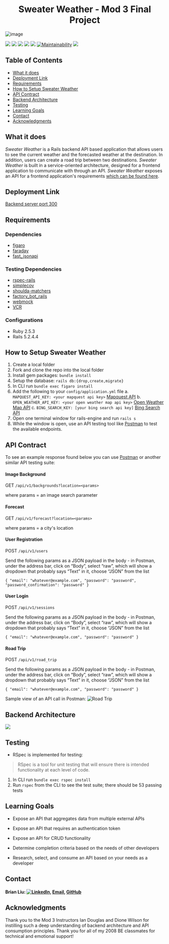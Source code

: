 # <div align="center"> Sweater Weather - Mod 3 Final Project
![image](https://www.creativefabrica.com/wp-content/uploads/2019/05/Sweater-icon-by-hellopixelzstudio.png)
<!-- Shields -->
![](https://img.shields.io/badge/Rails-5.2.4-red)
![](https://img.shields.io/badge/Ruby-2.5.3-orange)
![](https://img.shields.io/badge/figaro-1.2.0-blue)
![](https://img.shields.io/badge/faraday-1.3.0-blue)
![](https://img.shields.io/badge/fast_jsonapi-nlm-blue)
[![Maintainability](https://api.codeclimate.com/v1/badges/3829eb30c02b882982f8/maintainability)](https://codeclimate.com/github/badgerbreezy/Sweater-Weather/maintainability)
![](https://img.shields.io/badge/tests-pass!-success)

## Table of Contents
  - [What it does](#what-it-does)
  - [Deployment Link](#deployment-link)
  - [Requirements](#requirements)
  - [How to Setup Sweater Weather](#how-to-setup-sweater-weather)
  - [API Contract](#api-contract)
  - [Backend Architecture](#backend-architecture)
  - [Testing](#testing)
  - [Learning Goals](#learning-goals)
  - [Contact](#contact)
  - [Acknowledgments](#acknowledgments)

## What it does

*Sweater Weather* is a Rails backend API based application that allows users to see the current weather and the forecasted weather at the destination. In addition, users can create a road trip between two destinations. *Sweater Weather* is built in a service-oriented architecture, designed for a frontend application to communicate with through an API. *Sweater Weather* exposes an API for a frontend application's requirements [which can be found here](https://backend.turing.io/module3/projects/sweater_weather/requirements).

## Deployment Link

[Backend server port 300](http://localhost:3000/)

## Requirements

 ### Dependencies
  * [figaro](https://github.com/laserlemon/figaro)
  * [faraday](https://github.com/lostisland/faraday)
  * [fast_jsonapi](https://github.com/Netflix/fast_jsonapi)
 ### Testing Dependencies
  * [rspec-rails](https://github.com/rspec/rspec-rails)
  * [simplecov](https://github.com/simplecov-ruby/simplecov)
  * [shoulda-matchers](https://github.com/thoughtbot/shoulda-matchers)
  * [factory_bot_rails](https://github.com/thoughtbot/factory_bot)
  * [webmock](https://github.com/bblimke/webmock)
  * [VCR](https://github.com/vcr/vcr)
 ### Configurations
  * Ruby 2.5.3
  * Rails 5.2.4.4

## How to Setup Sweater Weather

1. Create a local folder
2. Fork and clone the repo into the local folder
3. Install gem packages: `bundle install`
4. Setup the database: `rails db:{drop,create,migrate}`
5. In CLI run `bundle exec figaro install`
6. Add the following to your `config/application.yml` file
  a. `MAPQUEST_API_KEY: <your mapquest api key>` [Mapquest API](https://developer.mapquest.com/documentation/)
  b. `OPEN_WEATHER_API_KEY: <your open weather map api key>` [Open Weather Map API](https://openweathermap.org/api/one-call-api)
  c. `BING_SEARCH_KEY: [your bing search api key]` [Bing Search API](https://www.microsoft.com/en-us/bing/apis/pricing)
7. Open one terminal window for rails-engine and run `rails s`
8. While the window is open, use an API testing tool like [Postman](https://www.postman.com/downloads/) to test the available endpoints.

## API Contract

To see an example response found below you can use [Postman](https://www.postman.com/downloads/) or another similar API testing suite:

#### Image Background

GET `/api/v1/backgrounds?location=<params>`

where params = an image search parameter

#### Forecast

GET `/api/v1/forecast?location=<params>`

where params = a city's location

#### User Registration

POST `/api/v1/users`

Send the following params as a JSON payload in the body - in Postman, under the address bar, click on “Body”, select “raw”, which will show a dropdown that probably says “Text” in it, choose “JSON” from the list

`{
  "email": "whatever@example.com",
  "password": "password",
  "password_confirmation": "password"
}`

#### User Login

POST `/api/v1/sessions`

Send the following params as a JSON payload in the body - in Postman, under the address bar, click on “Body”, select “raw”, which will show a dropdown that probably says “Text” in it, choose “JSON” from the list

`{
  "email": "whatever@example.com",
  "password": "password"
}`

#### Road Trip

POST `/api/v1/road_trip`

Send the following params as a JSON payload in the body - in Postman, under the address bar, click on “Body”, select “raw”, which will show a dropdown that probably says “Text” in it, choose “JSON” from the list

`{
  "email": "whatever@example.com",
  "password": "password"
}`

Sample view of an API call in Postman:
![Road Trip](https://user-images.githubusercontent.com/67594471/105152199-1b1e6a00-5ac4-11eb-8d1a-c781ebec68ad.png)

## Backend Architecture

![](https://i.imgur.com/CsnOEsO.png)

## Testing

* RSpec is implemented for testing:

> RSpec is a tool for unit testing that will ensure there is intended functionality at each level of code.

1. In CLI run `bundle exec rspec install`
2. Run `rspec` from the CLI to see the test suite; there should be 53 passing tests

## Learning Goals

  * Expose an API that aggregates data from multiple external APIs

  * Expose an API that requires an authentication token

  * Expose an API for CRUD functionality

  * Determine completion criteria based on the needs of other developers

  * Research, select, and consume an API based on your needs as a developer

## Contact

#### Brian Liu: [![LinkedIn][linkedin-shield]](https://www.linkedin.com/in/brian-liu-8356287b/), [Email](mailto:brian.b.liu@gmail.com), [GitHub](https://github.com/badgerbreezy)

## Acknowledgments

Thank you to the Mod 3 Instructors Ian Douglas and Dione Wilson for instilling such a deep understanding of backend architecture and API consumption principles. Thank you for all of my 2008 BE classmates for technical and emotional support!

<!-- MARKDOWN LINKS -->
[linkedin-shield]: https://img.shields.io/badge/-LinkedIn-black.svg?style=flat-square&logo=linkedin&colorB=555
